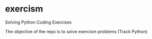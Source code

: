 # exercism
Solving Python Coding Exercises

The objective of the repo is to solve exercism problems (Track Python)
